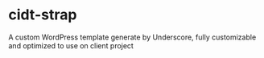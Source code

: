 # cidt-strap
A custom WordPress template generate by Underscore, fully customizable and optimized to use on client project
